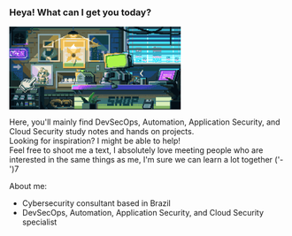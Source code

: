 ### Heya! What can I get you today?

<img align="middle" height="150" src="https://github.com/Helcony/Helcony/blob/92c68a809eaaf3847d5474d321915f4ad604b04c/welcome.gif">

Here, you'll mainly find DevSecOps, Automation, Application Security, and Cloud Security study notes and hands on projects. <br/>
Looking for inspiration? I might be able to help!<br/>
Feel free to shoot me a text, I absolutely love meeting people who are interested in the same things as me, I'm sure we can learn a lot together ('-')7<br/>

About me:
- Cybersecurity consultant based in Brazil
- DevSecOps, Automation, Application Security, and Cloud Security specialist
